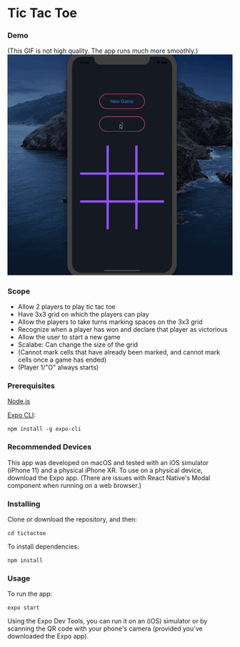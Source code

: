 # Tic Tac Toe

### Demo
(This GIF is not high quality. The app runs much more smoothly.)
![](tictactoe.gif)


### Scope
* Allow 2 players to play tic tac toe
* Have 3x3 grid on which the players can play
* Allow the players to take turns marking spaces on the 3x3 grid
* Recognize when a player has won and declare that player as victorious
* Allow the user to start a new game
* Scalabe: Can change the size of the grid
* (Cannot mark cells that have already been marked, and cannot mark cells once a game has ended)
* (Player 1/"O" always starts)


### Prerequisites
[Node.js](https://nodejs.org/)

[Expo CLI](https://expo.io/learn):
```
npm install -g expo-cli
```


### Recommended Devices
This app was developed on macOS and tested with an iOS simulator (iPhone 11) and a physical iPhone XR. To use on a physical device, download the Expo app.
(There are issues with React Native's Modal component when running on a web browser.)


### Installing
Clone or download the repository, and then:
```
cd tictactoe
```

To install dependencies:
```
npm install
```


### Usage
To run the app:
```
expo start
```
Using the Expo Dev Tools, you can run it on an (iOS) simulator or by scanning the QR code with your phone's camera (provided you've downloaded the Expo app).
